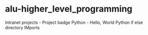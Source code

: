 # alu-higher_level_programming
Intranet projects -  Project badge Python - Hello, World
Python if else directory
IMports
